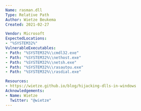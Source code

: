```yaml
---
Name: rasman.dll
Type: Relative Path
Author: Wietze Beukema
Created: 2021-02-27

Vendor: Microsoft
ExpectedLocations:
- "%SYSTEM32%"
VulnerableExecutables:
- Path: "%SYSTEM32%\\cmdl32.exe"
- Path: "%SYSTEM32%\\nethost.exe"
- Path: "%SYSTEM32%\\netsh.exe"
- Path: "%SYSTEM32%\\rasautou.exe"
- Path: "%SYSTEM32%\\rasdial.exe"

Resources:
- https://wietze.github.io/blog/hijacking-dlls-in-windows
Acknowledgements:
- Name: Wietze
  Twitter: "@wietze"
---
```

